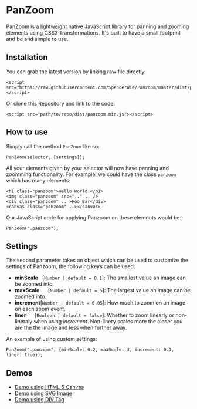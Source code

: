 # PanZoom
PanZoom is a lightweight native JavaScript library for panning and zooming elements using CSS3 Transformations. It's built to have a small footprint and be and simple to use.

## Installation

You can grab the latest version by linking raw file directly:

    <script src="https://raw.githubusercontent.com/SpencerWie/Panzoom/master/dist/panzoom.min.js"></script>

Or clone this Repository and link to the code:

    <script src="path/to/repo/dist/panzoom.min.js"></script>

## How to use

Simply call the method `PanZoom` like so:

    PanZoom(selector, [settings]);
    
All your elements given by your selector will now have panning and zoomming functionality. For example, we could have the class `panzoom` which has many elements:

    <h1 class="panzoom">Hello World!</h1>
    <img class="panzoom" src=".." .. />
    <div class="panzoom" .. >Foo Bar</div>
    <canvas class="panzoom" ..></canvas>

Our JavaScript code for applying Panzoom on these elements would be:

    PanZoom(".panzoom");


## Settings

The second parameter takes an object which can be used to customize the settings of Panzoom, the following keys can be used:

* **minScale**&nbsp;&nbsp;&nbsp;[`Number | default = 0.1`]: The smallest value an image can be zoomed into.
* **maxScale**&nbsp;&nbsp;&nbsp;&nbsp;&nbsp;&nbsp;[`Number | default = 5`]: The largest value an image can be zoomed into. 
* **increment**[`Number | default = 0.05`]: How much to zoom on an image on each zoom event. 
* **liner**&nbsp;&nbsp;&nbsp;&nbsp;&nbsp;&nbsp;[`Boolean | default = false`]: Whether to zoom linearly or non-lineraly when using _increment_. Non-linery scales more the closer you are the the image and less when further away.

An example of using custom settings:

    PanZoom(".panzoom", {minScale: 0.2, maxScale: 3, increment: 0.1, liner: true});

## Demos

* [Demo using HTML 5 Canvas](https://rawcdn.githack.com/SpencerWie/Panzoom/fe4fb6af7595c4db3c1489a82884a6d1cdbbd4f6/demo/CanvasExample/index.html)
* [Demo using SVG Image](https://rawcdn.githack.com/SpencerWie/Panzoom/fe4fb6af7595c4db3c1489a82884a6d1cdbbd4f6/demo/SvgExample/index.html)
* [Demo using DIV Tag](https://rawcdn.githack.com/SpencerWie/Panzoom/b793c3b0f76a190f55f62108b6676147b3452b5f/demo/DivExample/index.html)
